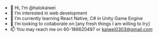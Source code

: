 - 👋 Hi, I’m @halokaiwei
- 👀 I’m interested in web development
- 🌱 I’m currently learning React Native, C# in Unity Game Engine
- 💞️ I’m looking to collaborate on [any fresh things I am willing to try]
- 📫 You may reach me on 60-186620497 or kaiwei0303@gmail.com
